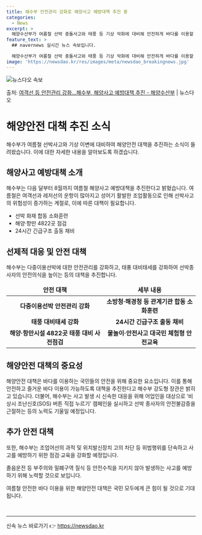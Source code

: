 ```yaml
---
title: 해수부 안전관리 강화로 해양사고 예방대책 추진 중
categories:
  - News
excerpt: >
  해양수산부가 여름철 선박 충돌사고와 태풍 등 기상 악화에 대비해 안전하게 바다를 이용할 수 있도록 선제적 대…
feature_text: >
  ## navernews 실시간 뉴스 속보입니다.

  해양수산부가 여름철 선박 충돌사고와 태풍 등 기상 악화에 대비해 안전하게 바다를 이용할 수 있도록 선제적 대…
image: 'https://newsdao.kr/res/images/meta/newsdao_breakingnews.jpg'
---
```


![뉴스다오 속보](https://newsdao.kr/res/images/meta/newsdao_breakingnews.jpg)

<p>출처: <a href="https://newsdao.kr/3944" rel="dofollow">여객선 등 안전관리 강화…해수부, 해양사고 예방대책 추진 - 해양수산부</a> | 뉴스다오</p>

<h1>해양안전 대책 추진 소식</h1>
<p data-ke-size="size16">해수부가 여름철 선박사고와 기상 이변에 대비하여 해양안전 대책을 추진하는 소식이 들려왔습니다. 이에 대한 자세한 내용을 알아보도록 하겠습니다.</p>

<h2 data-ke-size="size26">해양사고 예방대책 소개</h2>
<p data-ke-size="size16">해수부는 다음 달부터 8월까지 여름철 해양사고 예방대책을 추진한다고 밝혔습니다. 여름철은 여객선과 레저선의 운항이 많아지고 성어기 활발한 조업활동으로 인해 선박사고의 위험성이 증가하는 계절로, 이에 따른 대책이 필요합니다.</p>
<ul>
<li>선박 화재 합동 소화훈련</li>
<li>해양·항만 4822곳 점검</li>
<li>24시간 긴급구조 출동 채비</li>
</ul>

<h2 data-ke-size="size26">선제적 대응 및 안전 대책</h2>
<p data-ke-size="size16">해수부는 다중이용선박에 대한 안전관리를 강화하고, 태풍 대비태세를 강화하여 선박종사자의 안전의식을 높이는 등의 대책을 추진합니다.</p>
<table>
<thead>
<tr>
<td style="text-align: center; height: 17px;"><b>안전 대책</b></td>
<td style="text-align: center; height: 17px;"><b>세부 내용</b></td>
</tr>
</thead>
<tbody>
<tr>
<td style="text-align: center; height: 17px;"><b>다중이용선박 안전관리 강화</b></td>
<td style="text-align: center; height: 17px;"><b>소방청·해경청 등 관계기관 합동 소화훈련</b></td>
</tr>
<tr>
<td style="text-align: center; height: 17px;"><b>태풍 대비태세 강화</b></td>
<td style="text-align: center; height: 17px;"><b>24시간 긴급구조 출동 채비</b></td>
</tr>
<tr>
<td style="text-align: center; height: 17px;"><b>해양·항만시설 4822곳 태풍 대비 사전점검</b></td>
<td style="text-align: center; height: 17px;"><b>물놀이·안전사고 대국민 체험형 안전교육</b></td>
</tr>
</tbody>
</table>

<h2 data-ke-size="size26">해양안전 대책의 중요성</h2>
<p data-ke-size="size16">해양안전 대책은 바다를 이용하는 국민들의 안전을 위해 중요한 요소입니다. 이를 통해 안전하고 즐거운 바다 이용이 가능하도록 대책을 추진한다고 해수부 강도형 장관은 밝히고 있습니다. 더불어, 해수부는 사고 발생 시 신속한 대응을 위해 어업인을 대상으로 ‘비상시 조난신호(SOS) 버튼 직접 누르기’ 캠페인을 실시하고 선박 종사자의 안전불감증을 근절하는 등의 노력도 기울일 예정입니다.</p>

<h2 data-ke-size="size26">추가 안전 대책</h2>
<p data-ke-size="size16">또한, 해수부는 조업어선의 과적 및 위치발신장치 고의 차단 등 위법행위를 단속하고 사고를 예방하기 위한 점검·교육을 강화할 예정입니다.</p>
<p data-ke-size="size16">졸음운전 등 부주의와 밀폐구역 질식 등 안전수칙을 지키지 않아 발생하는 사고를 예방하기 위해 노력할 것으로 보입니다.</p>

<p data-ke-size="size16">여름철 안전한 바다 이용을 위한 해양안전 대책은 국민 모두에게 큰 힘이 될 것으로 기대됩니다.</p>
<p data-ke-size="size16">&nbsp;</p>
<hr> 

신속 뉴스 바로가기 👉 <a href="https://newsdao.kr" rel="dofollow">https://newsdao.kr</a>


